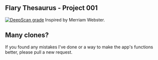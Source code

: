 ## Flary Thesaurus - Project 001
[![DeepScan grade](https://deepscan.io/api/teams/13134/projects/16255/branches/344427/badge/grade.svg)](https://deepscan.io/dashboard#view=project&tid=13134&pid=16255&bid=344427)
Inspired by Merriam Webster.

## Many clones?
If you found any mistakes I've done or a way to make the app's functions better, please pull a new request.

